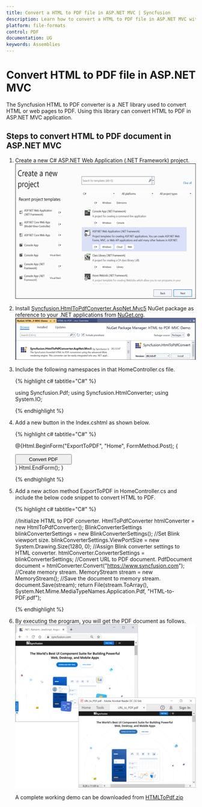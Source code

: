 ```yaml
---
title: Convert a HTML to PDF file in ASP.NET MVC | Syncfusion
description: Learn how to convert a HTML to PDF file in ASP.NET MVC with easy steps using Syncfusion .NET HTML converter library.
platform: file-formats
control: PDF
documentation: UG
keywords: Assemblies
---
```


# Convert HTML to PDF file in ASP.NET MVC

The Syncfusion HTML to PDF converter is a .NET library used to convert HTML or web pages to PDF. Using this library can convert HTML to PDF in ASP.NET MVC application.  

## Steps to convert HTML to PDF document in ASP.NET MVC

1. Create a new C# ASP.NET Web Application (.NET Framework) project.
![convert_HtmltoPdf_ASP.NET_MVC1](htmlconversion_images/aspnetmvc1.png)

2. Install [Syncfusion.HtmlToPdfConverter.AspNet.Mvc5](https://www.nuget.org/packages/Syncfusion.HtmlToPdfConverter.AspNet.Mvc5)  NuGet package as reference to your .NET applications from [NuGet.org](https://www.nuget.org/).
![convert_HtmltoPdf_ASP.NET_MVC2](htmlconversion_images/aspnetmvc2.png)

3. Include the following namespaces in that HomeController.cs file.

   {% highlight c# tabtitle="C#" %}

   using Syncfusion.Pdf;
   using Syncfusion.HtmlConverter;
   using System.IO;

   {% endhighlight %}

4. Add a new button in the Index.cshtml as shown below.

   {% highlight c# tabtitle="C#" %}

   @{Html.BeginForm("ExportToPDF", "Home", FormMethod.Post);
   {
    <div>
       <input type="submit" value="Convert PDF" style="width:150px;height:27px" />
    </div>
   }
   Html.EndForm();
   }

   {% endhighlight %}

5. Add a new action method ExportToPDF in HomeController.cs and include the below code snippet to convert HTML to PDF.

   {% highlight c# tabtitle="C#" %}

   //Initialize HTML to PDF converter.
   HtmlToPdfConverter htmlConverter = new HtmlToPdfConverter();
   BlinkConverterSettings blinkConverterSettings = new BlinkConverterSettings();
   //Set Blink viewport size.
   blinkConverterSettings.ViewPortSize = new System.Drawing.Size(1280, 0);
   //Assign Blink converter settings to HTML converter.
   htmlConverter.ConverterSettings = blinkConverterSettings;
   //Convert URL to PDF document.
   PdfDocument document = htmlConverter.Convert("https://www.syncfusion.com");
   //Create memory stream.
   MemoryStream stream = new MemoryStream();
   //Save the document to memory stream.
   document.Save(stream);
   return File(stream.ToArray(), System.Net.Mime.MediaTypeNames.Application.Pdf, "HTML-to-PDF.pdf");

   {% endhighlight %}

6. By executing the program, you will get the PDF document as follows.
![convert_HtmltoPdf_ASP.NET_MVC1](htmlconversion_images/htmltopdfoutput.png)

   A complete working demo can be downloaded from [HTMLToPdf.zip](https://www.syncfusion.com/downloads/support/directtrac/general/ze/HTML-to-PDF-MVC-Demo1437749865)
